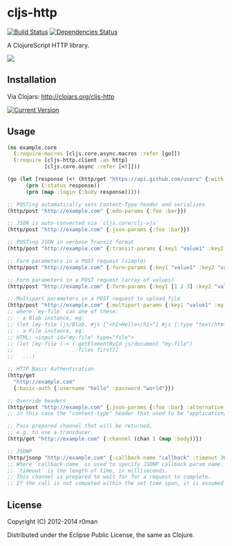 # cljs-http
  [![Build Status](https://travis-ci.org/r0man/cljs-http.png)](https://travis-ci.org/r0man/cljs-http)
  [![Dependencies Status](http://jarkeeper.com/r0man/cljs-http/status.png)](http://jarkeeper.com/r0man/cljs-http)

A ClojureScript HTTP library.

![](http://imgs.xkcd.com/comics/server_attention_span.png)

## Installation

Via Clojars: http://clojars.org/cljs-http

[![Current Version](https://clojars.org/cljs-http/latest-version.svg)](https://clojars.org/cljs-http)

## Usage

```clojure
(ns example.core
  (:require-macros [cljs.core.async.macros :refer [go]])
  (:require [cljs-http.client :as http]
            [cljs.core.async :refer [<!]]))

(go (let [response (<! (http/get "https://api.github.com/users" {:with-credentials? false}))]
      (prn (:status response))
      (prn (map :login (:body response)))))

;; POSTing automatically sets Content-Type header and serializes
(http/post "http://example.com" {:edn-params {:foo :bar}})

;; JSON is auto-converted via `cljs.core/clj->js`
(http/post "http://example.com" {:json-params {:foo :bar}})

;; POSTing JSON in verbose Transit format
(http/post "http://example.com" {:transit-params {:key1 "value1" :key2 "value2"}})

;; Form parameters in a POST request (simple)
(http/post "http://example.com" {:form-params {:key1 "value1" :key2 "value2"}})

;; Form parameters in a POST request (array of values)
(http/post "http://example.com" {:form-params {:key1 [1 2 3] :key2 "value2"}})

;; Multipart parameters in a POST request to upload file
(http/post "http://example.com" {:multipart-params {:key1 "value1" :my-file my-file}})
;; where `my-file` can one of these:
;; - a Blob instance, eg:
;; (let [my-file (js/Blob. #js ["<h1>Hello</h1>"] #js {:type "text/html})] ...)
;; - a File instance, eg:
;; HTML: <input id="my-file" type="file">
;; (let [my-file (-> (.getElementById js/document "my-file")
;;                   .-files first)]
;;   ...)

;; HTTP Basic Authentication
(http/get
  "http://example.com"
  {:basic-auth {:username "hello" :password "world"}})

;; Override headers
(http/post "http://example.com" {:json-params {:foo :bar} :alternative-headers {"content-type" "alternative-content-type"}})
;; in this case the "content-type" header that used to be "application/json" will be "alternative-content-type"

;; Pass prepared channel that will be returned,
;; e.g. to use a transducer.
(http/get "http://example.com" {:channel (chan 1 (map :body))})

;; JSONP
(http/jsonp "http://example.com" {:callback-name "callback" :timeout 3000})
;; Where `callback-name` is used to specify JSONP callback param name. Defaults to "callback".
;; `timeout` is the length of time, in milliseconds.
;; This channel is prepared to wait for for a request to complete.
;; If the call is not competed within the set time span, it is assumed to have failed.
```

## License

Copyright (C) 2012-2014 r0man

Distributed under the Eclipse Public License, the same as Clojure.

